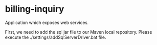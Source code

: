 # billing-inquiry
Application which exposes web services.

First, we need to add the sql jar file to our Maven local repository. Please execute the ./settings/addSqlServerDriver.bat file.
